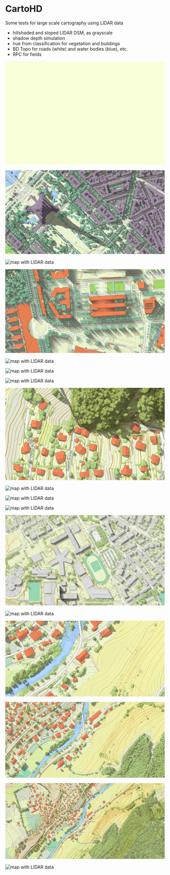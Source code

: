 # CartoHD

Some tests for large scale cartography using LIDAR data

- hillshaded and sloped LIDAR DSM, as grayscale
- shadow depth simulation
- hue from classification for vegetation and buildings
- BD Topo for roads (white) and water bodies (blue), etc.
- RPC for fields

![map with LIDAR data](/img/arcon/anim.gif)

![map with LIDAR data](/img/misc/ch_mars.png)

![map with LIDAR data](/img/misc/notre_dame.png)

![map with LIDAR data](/img/misc/ensg.png)

![map with LIDAR data](/img/misc/olive.png)

![map with LIDAR data](/img/misc/kirchberg1.png)

![map with LIDAR data](/img/misc/kirchberg2.png)

![map with LIDAR data](/img/misc/contas.png)

![map with LIDAR data](/img/misc/marseille.png)

![map with LIDAR data](/img/misc/marseille1.png)

![map with LIDAR data](/img/misc/marseille2.png)

![map with LIDAR data](/img/misc/athenee.png)

![map with LIDAR data](/img/misc/carcassonne.png)

![map with LIDAR data](/img/arcon/1000.png)

![map with LIDAR data](/img/arcon/2000.png)

![map with LIDAR data](/img/arcon/4000.png)

![map with LIDAR data](/img/misc/arcon_black_white.png)
